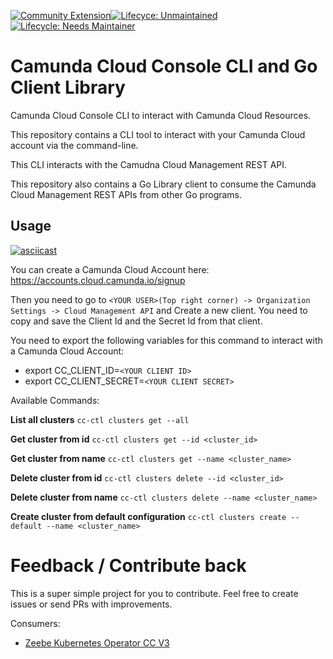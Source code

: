 [![Community Extension](https://img.shields.io/badge/Community%20Extension-An%20open%20source%20community%20maintained%20project-FF4700)](https://github.com/camunda-community-hub/community)[![Lifecyce: Unmaintained](https://img.shields.io/badge/Lifecycle-Unmaintained-lightgrey)](https://github.com/Camunda-Community-Hub/community/blob/main/extension-lifecycle.md#Unmaintained-)[![Lifecycle: Needs Maintainer](https://img.shields.io/badge/Lifecycle-Needs%20Maintainer%20-ff69b4)](https://github.com/Camunda-Community-Hub/community/blob/main/extension-lifecycle.md#Unmaintained-)

# Camunda Cloud Console CLI and Go Client Library
Camunda Cloud Console CLI to interact with Camunda Cloud Resources.

This repository contains a CLI tool to interact with your Camunda Cloud account via the command-line. 

This CLI interacts with the Camudna Cloud Management REST API.

This repository also contains a Go Library client to consume the Camunda Cloud Management REST APIs from other Go programs. 

## Usage

[![asciicast](https://asciinema.org/a/400246.svg)](https://asciinema.org/a/400246)

You can create a Camunda Cloud Account here: https://accounts.cloud.camunda.io/signup
  
Then you need to go to `<YOUR USER>(Top right corner) -> Organization Settings -> Cloud Management API` 
and Create a new client. 
You need to copy and save the Client Id and the Secret Id from that client. 

You need to export the following variables for this command to interact with a Camunda Cloud Account:
  - export CC_CLIENT_ID=`<YOUR CLIENT ID>`
  - export CC_CLIENT_SECRET=`<YOUR CLIENT SECRET>`
  
  Available Commands:  
  
  **List all clusters**
  `cc-ctl clusters get --all`

  **Get cluster from id**
  `cc-ctl clusters get --id <cluster_id>`

  **Get cluster from name**
  `cc-ctl clusters get --name <cluster_name>`

  **Delete cluster from id**
  `cc-ctl clusters delete --id <cluster_id>`

  **Delete cluster from name**
  `cc-ctl clusters delete --name <cluster_name>`

  **Create cluster from default configuration**
  `cc-ctl clusters create --default --name <cluster_name>`

# Feedback / Contribute back

This is a super simple project for you to contribute. Feel free to create issues or send PRs with improvements. 

Consumers: 
- [Zeebe Kubernetes Operator CC V3](https://github.com/salaboy/zeebe-operator-cc)

